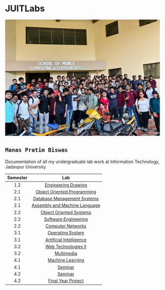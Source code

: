# JUITLabs

![](/public/group.jpeg)

## `Manas Pratim Biswas`

Documentation of all my undergraduate lab work at Information Technology, Jadavpur University

| Semester |                                        Lab                                         |
| :------: | :--------------------------------------------------------------------------------: |
|   1.2    |     [Engineering Drawing](https://github.com/sanam2405/EngineeringDrawingLabs)     |
|   2.1    |        [Object Oriented Programming](https://github.com/sanam2405/OOPLabs)         |
|   2.1    |        [Database Management Systems](https://github.com/sanam2405/DBMSLabs)        |
|   2.1    |       [Assembly and Machine Language](https://github.com/sanam2405/ASMLabs)        |
|   2.2    |          [Object Oriented Systems](https://github.com/sanam2405/OOSLabs)           |
|   2.2    |    [Software Engineering](https://github.com/sanam2405/SoftwareEngineeringLabs)    |
|   2.2    |       [Computer Networks](https://github.com/sanam2405/ComputerNetworksLabs)       |
|   3.1    |        [Operating System](https://github.com/sanam2405/OperatingSystemLabs)        |
|   3.1    | [Artificial Intelligence](https://github.com/sanam2405/ArtificialIntelligenceLabs) |
|   3.2    |       [Web Technologies II](https://github.com/sanam2405/WebTechnologyLabs)        |
|   3.2    |             [Multimedia](https://github.com/sanam2405/MultimediaLabs)              |
|   4.1    |        [Machine Learning](https://github.com/sanam2405/MachineLearningLabs)        |
|   4.1    |                  [Seminar](https://github.com/sanam2405/Seminar)                   |
|   4.2    |                  [Seminar](https://github.com/sanam2405/Seminar)                   |
|   4.2    |         [Final Year Project](https://github.com/sanam2405/PrivacyNetwork)          |
